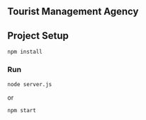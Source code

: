 ## Tourist Management Agency

## Project Setup
```
npm install
```

### Run
```
node server.js
```
or
```
npm start
```
